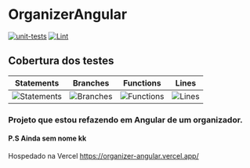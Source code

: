 # OrganizerAngular

[![unit-tests](https://github.com/patrick095/organizer-angular/actions/workflows/unit-tests.yml/badge.svg)](https://github.com/patrick095/organizer-angular/actions/workflows/unit-tests.yml)
[![Lint](https://github.com/patrick095/organizer-angular/actions/workflows/lint.yml/badge.svg)](https://github.com/patrick095/organizer-angular/actions/workflows/lint.yml)

## Cobertura dos testes
| Statements                  | Branches                | Functions                 | Lines             |
| --------------------------- | ----------------------- | ------------------------- | ----------------- |
| ![Statements](https://img.shields.io/badge/statements-57.2%25-red.svg?style=flat) | ![Branches](https://img.shields.io/badge/branches-40%25-red.svg?style=flat) | ![Functions](https://img.shields.io/badge/functions-47.91%25-red.svg?style=flat) | ![Lines](https://img.shields.io/badge/lines-52.07%25-red.svg?style=flat) |

### Projeto que estou refazendo em Angular de um organizador.

#### P.S Ainda sem nome kk

Hospedado na Vercel
https://organizer-angular.vercel.app/
